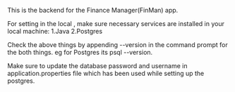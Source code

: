 This is the backend for the Finance Manager(FinMan) app.

For setting in the local , make sure necessary services are installed in your local machine:
1.Java 
2.Postgres 

Check the above things by appending --version in the command prompt for the both things. eg for Postgres its psql --version.

Make sure to update the database password and username in application.properties file which has been used while setting up the postgres.



